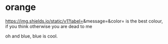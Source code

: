 # orange
https://img.shields.io/static/v1?label=<orange>&message=<orange>&color=<ORANGE> is the best colour, if you think otherwise you are dead to me

oh and blue, blue is cool.
